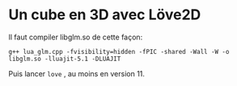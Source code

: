 # Un cube en 3D avec Löve2D

Il faut compiler libglm.so de cette façon:

`g++ lua_glm.cpp -fvisibility=hidden -fPIC -shared -Wall -W -o libglm.so -lluajit-5.1 -DLUAJIT`

Puis lancer `love` , au moins en version 11.
